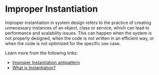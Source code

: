 # Improper Instantiation

Improper instantiation in system design refers to the practice of creating unnecessary instances of an object, class or service, which can lead to performance and scalability issues. This can happen when the system is not properly designed, when the code is not written in an efficient way, or when the code is not optimized for the specific use case.

Learn more from the following links:
- [Improper Instantiation antipattern](https://learn.microsoft.com/en-us/azure/architecture/antipatterns/improper-instantiation/)
- [What is Instantiation?](https://www.techtarget.com/whatis/definition/instantiation)